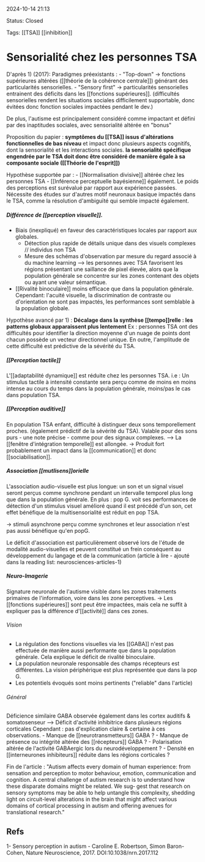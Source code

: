 2024-10-14 21:13

Status: Closed

Tags: [[TSA]] [[inhibition]] 

# Sensorialité chez les personnes TSA

D'après 1) (2017):
  Paradigmes préexistants : 
	 -  "Top-down" -> fonctions supérieures altérées ([[théorie de la cohérence centrale]])  générant des particularités sensorielles.
	- "Sensory first" -> particularités sensorielles entrainent des déficits dans les [[fonctions supérieures]]. (difficultés sensorielles rendent les situations sociales difficilement supportable, donc évitées donc fonction sociales impactées pendant le dev.)

De plus, l'autisme est principalement considéré comme impactant et défini par des inaptitudes sociales, avec sensorialité  altérée en "bonus" 

Proposition du papier : **symptômes du [[TSA]] issus d'altérations fonctionnelles de bas niveau** et impact donc plusieurs aspects cognitifs, dont la sensorialité et les interactions sociales. **la sensorialité spécifique engendrée par le TSA doit donc être considéré de manière égale à sa composante sociale ([[Théorie de l'esprit]])**  

Hypothèse supportée par :
	- [[Normalisation divisive]] altérée chez les personnes TSA
	- [[Inférence perceptuelle bayésienne]] également. Le poids des perceptions est surévalué par rapport aux expérience passées.
Nécessite des études sur d'autres motif neuronaux basique impactés dans le TSA, comme la résolution d'ambiguïté qui semble impacté également. 

##### Différence de [[perception visuelle]].

- Biais (inexpliqué) en faveur des caractéristiques locales par rapport aux globales.
	- Détection plus rapide de détails unique dans des visuels complexes // individus non TSA
	- Mesure des schémas d'observation par mesure du regard associé à du machine learning --> les personnes avec TSA favorisent les régions présentant une saillance de pixel élevée, alors que la population générale se concentre sur les zones contenant des objets ou ayant une valeur sémantique.
 - [[Rivalité binoculaire]] moins efficace que dans la population générale. 
Cependant: l'acuité visuelle, la discrimination de contraste ou d'orientation ne sont pas impactés, les performances  sont semblable à la population globale.

Hypothèse avancé par 1) : **Décalage dans la synthèse [[tempo]]relle : les patterns globaux apparaissent plus lentement**
Ex : personnes TSA ont des difficultés pour identifier la direction moyenne d'un nuage de points dont chacun possède un vecteur directionnel unique. En outre, l'amplitude de cette difficulté est prédictive de la sévérité du TSA.

##### [[Perception tactile]]
L'[[adaptabilité dynamique]]  est réduite chez les personnes TSA.
i.e : Un stimulus tactile à intensité constante sera perçu comme de moins en moins intense au cours du temps dans la population générale, moins/pas le cas dans population TSA.

##### [[Perception auditive]]
En population TSA enfant, difficulté à distinguer deux sons temporellement proches. (également prédictif de la sévérité du TSA).
Valable pour des sons purs - une note précise - comme pour des signaux complexes. 
--> La [[fenêtre d'intégration temporelle]] est allongée. 
-> Produit fort probablement un impact dans la [[communication]] et donc [[sociabilisation]]. 

##### Association [[mutlisens]]orielle 
L'association audio-visuelle est plus longue: un son et un signal visuel seront perçus comme synchrone pendant un intervalle temporel plus long que dans la population générale. 
En plus : pop G. voit ses performances de détection d'un stimulus visuel amélioré quand il est précédé d'un son, cet effet bénéfique de la multisensorialité est réduit en pop TSA.

-> stimuli asynchrone perçu comme synchrones et leur association n'est pas aussi bénéfique qu'en popG.

Le déficit d'association est particulièrement observé lors de l'étude de modalité audio-visuelles et peuvent constitué un frein conséquent au développement du langage et de la communication (article à lire - ajouté dans la reading list: neurosciences-articles-1)


##### Neuro-Imagerie
Signature neuronale de l'autisme visible dans les zones traitements primaires de l'information, voire dans les zone perceptives.
-> Les [[fonctions supérieures]] sont peut être impactées, mais cela ne suffit à expliquer pas la différence d'[[activité]] dans ces zones.

###### Vision 
- La régulation des fonctions visuelles via les [[GABA]] n'est pas effectuée de manière aussi performante que dans la population générale. Cela explique le déficit de rivalité binoculaire.
- La population neuronale responsable des champs récepteurs est différentes. La vision périphérique est plus représentée que dans la pop G.
- Les potentiels évoqués sont moins pertinents ("reliable" dans l'article)
###### Général
Déficience similaire GABA observée également dans les cortex auditifs & somatosenseur 
	--> Déficit d'activité inhibitrice dans plusieurs régions corticales
	Cependant : pas d'explication claire & certaine à ces observations.
		- Manque de [[neurotransmetteurs]] GABA ?
		- Manque de présence ou intégrité altérée des [[récepteurs]] GABA ?
		- Polarisation altérée de l'activité GABAergic lors du neurodéveloppement ?
		- Densité en [[interneurones inhibiteurs]] réduite dans les régions corticales ?


Fin de l'article : "Autism affects every domain of human experience: from sensation and perception to motor behaviour, emotion, communication and cognition. A central challenge of autism research is to understand how these disparate domains might be related. We sug‑ gest that research on sensory symptoms may be able to help untangle this complexity, shedding light on circuit-level alterations in the brain that might affect various domains of cortical processing in autism and offering avenues for translational research."
## Refs
1- Sensory perception in autism - Caroline E. Robertson, Simon Baron-Cohen, Nature Neuroscience, 2017. DOI:10.1038/nrn.2017.112 
